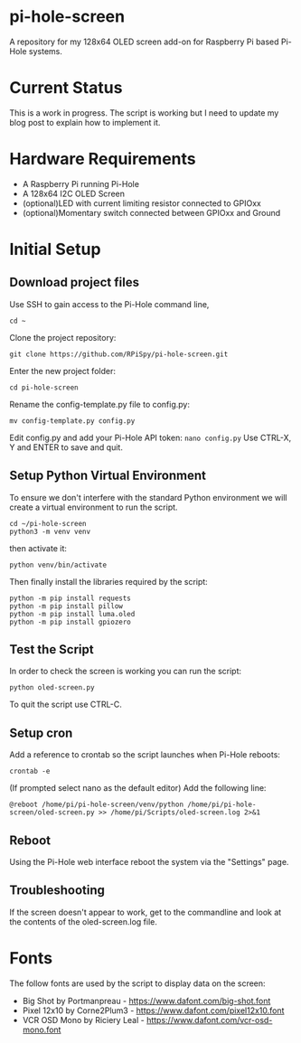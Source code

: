 # pi-hole-screen
A repository for my 128x64 OLED screen add-on for Raspberry Pi based Pi-Hole systems.

# Current Status
This is a work in progress. The script is working but I need to update my blog post to explain how to implement it.

# Hardware Requirements
- A Raspberry Pi running Pi-Hole
- A 128x64 I2C OLED Screen
- (optional)LED with current limiting resistor connected to GPIOxx
- (optional)Momentary switch connected between GPIOxx and Ground

# Initial Setup
## Download project files
Use SSH to gain access to the Pi-Hole command line,
```
cd ~
```
Clone the project repository:
```
git clone https://github.com/RPiSpy/pi-hole-screen.git
```
Enter the new project folder:
```
cd pi-hole-screen
```
Rename the config-template.py file to config.py:
```
mv config-template.py config.py
```
Edit config.py and add your Pi-Hole API token:
```nano config.py```
Use CTRL-X, Y and ENTER to save and quit.

## Setup Python Virtual Environment
To ensure we don't interfere with the standard Python environment we will create a virtual environment to
run the script.
```
cd ~/pi-hole-screen
python3 -m venv venv
```
then activate it:
```
python venv/bin/activate
```
Then finally install the libraries required by the script:
```
python -m pip install requests
python -m pip install pillow
python -m pip install luma.oled
python -m pip install gpiozero
```

## Test the Script
In order to check the screen is working you can run the script:
```
python oled-screen.py
```
To quit the script use CTRL-C.

## Setup cron
Add a reference to crontab so the script launches when Pi-Hole reboots:
```
crontab -e
```
(If prompted select nano as the default editor)
Add the following line:
```
@reboot /home/pi/pi-hole-screen/venv/python /home/pi/pi-hole-screen/oled-screen.py >> /home/pi/Scripts/oled-screen.log 2>&1
```

## Reboot
Using the Pi-Hole web interface reboot the system via the "Settings" page.

## Troubleshooting
If the screen doesn't appear to work, get to the commandline and look at the contents of the oled-screen.log file.

# Fonts
The follow fonts are used by the script to display data on the screen:
- Big Shot by Portmanpreau - https://www.dafont.com/big-shot.font
- Pixel 12x10 by Corne2Plum3 - https://www.dafont.com/pixel12x10.font
- VCR OSD Mono by Riciery Leal - https://www.dafont.com/vcr-osd-mono.font
